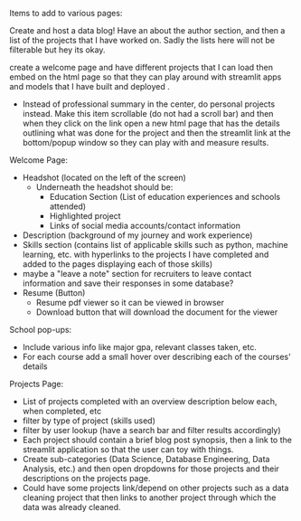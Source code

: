 Items to add to various pages:

Create and host a data blog! Have an about the author section, and then a list of the projects that I have worked on. Sadly the lists here will not be filterable but hey its okay. 

create a welcome page and have different projects that I can load then embed on the html page so that they can play around with streamlit apps and models that I have built and deployed . 

- Instead of professional summary in the center, do personal projects instead. Make this item scrollable (do not had a scroll bar) and then when they click on the link open a new html page that has the details outlining what was done for the project and then the streamlit link at the bottom/popup window so they can play with and measure results. 

Welcome Page:
- Headshot (located on the left of the screen)
    - Underneath the headshot should be:
        - Education Section (List of education experiences and schools attended)
        - Highlighted project
        - Links of social media accounts/contact information
- Description (background of my journey and work experience)
- Skills section (contains list of applicable skills such as python, machine learning, etc. with hyperlinks to the projects I have completed and added to the pages displaying each of those skills)
- maybe a "leave a note" section for recruiters to leave contact information and save their responses in some database?
- Resume (Button)
    - Resume pdf viewer so it can be viewed in browser
    - Download button that will download the document for the viewer

School pop-ups:
- Include various info like major gpa, relevant classes taken, etc.
- For each course add a small hover over describing each of the courses' details

Projects Page:
- List of projects completed with an overview description below each, when completed, etc
- filter by type of project (skills used)
- filter by user lookup (have a search bar and filter results accordingly)
- Each project should contain a brief blog post synopsis, then a link to the streamlit application so that the user can toy with things. 
- Create sub-categories (Data Science, Database Engineering, Data Analysis, etc.) and then open dropdowns for those projects and their descriptions on the projects page. 
- Could have some projects link/depend on other projects such as a data cleaning project that then links to another project through which the data was already cleaned. 